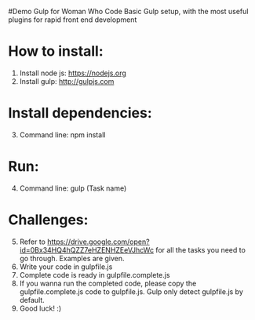 #Demo Gulp for Woman Who Code
Basic Gulp setup, with the most useful plugins for rapid front end development

How to install:
=======
1. Install node js: https://nodejs.org
2. Install gulp: http://gulpjs.com

Install dependencies:
=======
3. Command line: npm install

Run:
=======
4. Command line: gulp (Task name)


Challenges:
=======
5. Refer to https://drive.google.com/open?id=0Bx34HQ4hQZZ7eHZENHZEeVJhcWc for all the tasks you need to go through. Examples are given.
6. Write your code in gulpfile.js
6. Complete code is ready in gulpfile.complete.js
7. If you wanna run the completed code, please copy the gulpfile.complete.js code to gulpfile.js. Gulp only detect gulpfile.js by default.
8. Good luck! :)
